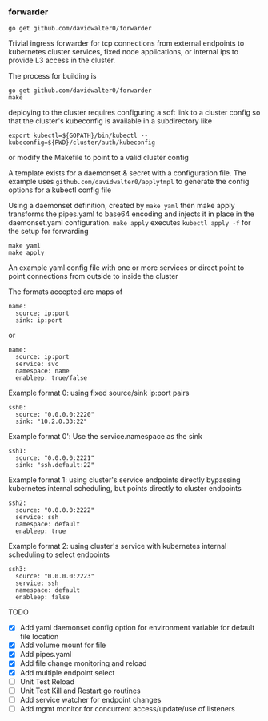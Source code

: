 ### forwarder

```
go get github.com/davidwalter0/forwarder
```

Trivial ingress forwarder for tcp connections from external endpoints to kubernetes cluster services, fixed node applications, or internal ips to provide L3 access in the cluster.

The process for building is

```
go get github.com/davidwalter0/forwarder
make
```

deploying to the cluster requires configuring a soft link to a cluster
config so that the cluster's kubeconfig is available in a subdirectory
like
```
export kubectl=${GOPATH}/bin/kubectl --kubeconfig=${PWD}/cluster/auth/kubeconfig
```
or modify the Makefile to point to a valid cluster config

A template exists for a daemonset & secret with a configuration
file. The example uses `github.com/davidwalter0/applytmpl` to generate
the config options for a kubectl config file

Using a daemonset definition, created by `make yaml` then make apply
transforms the pipes.yaml to base64 encoding and injects it in place
in the daemonset.yaml configuration. `make apply` executes `kubectl
apply -f` for the setup for forwarding

```
make yaml
make apply
```


An example yaml config file with one or more services or direct
point to point connections from outside to inside the cluster

The formats accepted are maps of 

```
name:
  source: ip:port
  sink: ip:port
```

or

```
name:
  source: ip:port
  service: svc
  namespace: name
  enableep: true/false
```


Example format 0: using fixed source/sink ip:port pairs

```
ssh0:
  source: "0.0.0.0:2220"
  sink: "10.2.0.33:22"
```

Example format 0': Use the service.namespace as the sink

```
ssh1:
  source: "0.0.0.0:2221"
  sink: "ssh.default:22"
```

Example format 1: using cluster's service endpoints directly bypassing
kubernetes internal scheduling, but points directly to cluster endpoints

```
ssh2:
  source: "0.0.0.0:2222"
  service: ssh
  namespace: default
  enableep: true
```

Example format 2: using cluster's service with kubernetes internal scheduling to
select endpoints

```
ssh3:
  source: "0.0.0.0:2223"
  service: ssh
  namespace: default
  enableep: false
```

TODO
- [X] Add yaml daemonset config option for environment variable for default file location
- [X] Add volume mount for file
- [X] Add pipes.yaml
- [X] Add file change monitoring and reload
- [X] Add multiple endpoint select
- [ ] Unit Test Reload
- [ ] Unit Test Kill and Restart go routines
- [ ] Add service watcher for endpoint changes
- [ ] Add mgmt monitor for concurrent access/update/use of listeners
